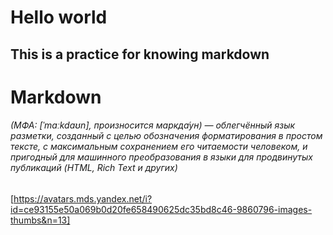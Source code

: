 # Hello world
## This is a practice for knowing markdown 
>
>
# Markdown
###### (МФА: [ˈmɑːkdaʊn], произносится маркда́ун) — облегчённый язык разметки, созданный с целью обозначения форматирования в простом тексте, с максимальным сохранением его читаемости человеком, и пригодный для машинного преобразования в языки для продвинутых публикаций (HTML, Rich Text и других)

[https://avatars.mds.yandex.net/i?id=ce93155e50a069b0d20fe658490625dc35bd8c46-9860796-images-thumbs&n=13]